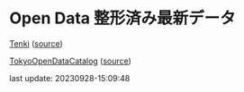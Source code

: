 # Open Data 整形済み最新データ
[Tenki](data/20230928-15:09:47-regular.xml) \([source](https://www.data.jma.go.jp/developer/xml/feed/regular.xml)\)

[TokyoOpenDataCatalog](data/20230928-15:09:48-TokyoOpenDataCatalog) \([source](https://catalog.data.metro.tokyo.lg.jp/api/3/action/package_search?q=*:*&rows=50&start=0)\)

last update: 20230928-15:09:48